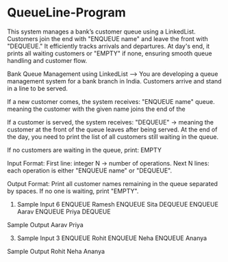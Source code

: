 # QueueLine-Program
This system manages a bank’s customer queue using a LinkedList. Customers join the end with "ENQUEUE name" and leave the front with "DEQUEUE." It efficiently tracks arrivals and departures. At day's end, it prints all waiting customers or "EMPTY" if none, ensuring smooth queue handling and customer flow.

Bank Queue Management using LinkedList --> 
You are developing a queue management system for a bank branch in India. Customers arrive and stand in a line to be served.

If a new customer comes, the system receives:
"ENQUEUE name" queue. meaning the customer with the given name joins the end of the

If a customer is served, the system receives:
"DEQUEUE" → meaning the customer at the front of the queue leaves after being served.
At the end of the day, you need to print the list of all customers still waiting in the queue.

If no customers are waiting in the queue, print:
EMPTY

Input Format:
First line: integer N → number of operations.
Next N lines: each operation is either "ENQUEUE name" or "DEQUEUE".

Output Format:
Print all customer names remaining in the queue separated by spaces.
If no one is waiting, print "EMPTY".

1) Sample Input
6
ENQUEUE Ramesh
ENQUEUE Sita
DEQUEUE
ENQUEUE Aarav
ENQUEUE Priya
DEQUEUE

Sample Output
Aarav Priya

3) Sample Input
3
ENQUEUE Rohit
ENQUEUE Neha
ENQUEUE Ananya

Sample Output
Rohit Neha Ananya

